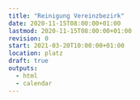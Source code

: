 ```yaml
---
title: "Reinigung Vereinzbezirk"
date: 2020-11-15T08:00:00+01:00
lastmod: 2020-11-15T08:00:00+01:00
revision: 0
start: 2021-03-20T10:00:00+01:00
location: platz
draft: true
outputs:
  - html
  - calendar
---
```

